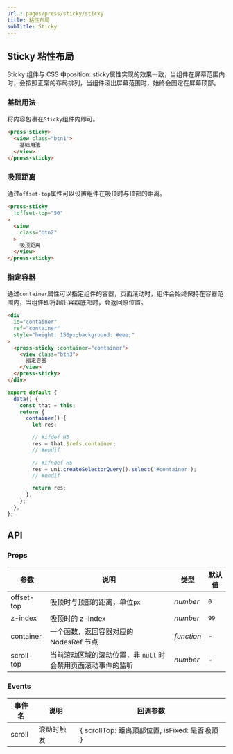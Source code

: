 ```yaml
---
url : pages/press/sticky/sticky
title: 粘性布局
subTitle: Sticky
---
```


## Sticky 粘性布局


Sticky 组件与 CSS 中position: sticky属性实现的效果一致，当组件在屏幕范围内时，会按照正常的布局排列，当组件滚出屏幕范围时，始终会固定在屏幕顶部。


### 基础用法

将内容包裹在`Sticky`组件内即可。

```html
<press-sticky>
  <view class="btn1">
    基础用法
  </view>
</press-sticky>
```

### 吸顶距离

通过`offset-top`属性可以设置组件在吸顶时与顶部的距离。

```html
<press-sticky
  :offset-top="50"
>
  <view
    class="btn2"
  >
    吸顶距离
  </view>
</press-sticky>
```

### 指定容器

通过`container`属性可以指定组件的容器，页面滚动时，组件会始终保持在容器范围内，当组件即将超出容器底部时，会返回原位置。

```html
<div
  id="container"
  ref="container"
  style="height: 150px;background: #eee;"
>
  <press-sticky :container="container">
    <view class="btn3">
      指定容器
    </view>
  </press-sticky>
</div>
```

```js
export default {
  data() {
    const that = this;
    return {
      container() {
        let res;

        // #ifdef H5
        res = that.$refs.container;
        // #endif

        // #ifndef H5
        res = uni.createSelectorQuery().select('#container');
        // #endif

        return res;
      },
    };
  },
};
```

## API

### Props

| 参数       | 说明                                                         | 类型       | 默认值 |
| ---------- | ------------------------------------------------------------ | ---------- | ------ |
| offset-top | 吸顶时与顶部的距离，单位`px`                                 | _number_   | `0`    |
| z-index    | 吸顶时的 z-index                                             | _number_   | `99`   |
| container  | 一个函数，返回容器对应的 NodesRef 节点                       | _function_ | -      |
| scroll-top | 当前滚动区域的滚动位置，非 `null` 时会禁用页面滚动事件的监听 | _number_   | -      |

### Events

| 事件名 | 说明       | 回调参数                                       |
| ------ | ---------- | ---------------------------------------------- |
| scroll | 滚动时触发 | { scrollTop: 距离顶部位置, isFixed: 是否吸顶 } |
